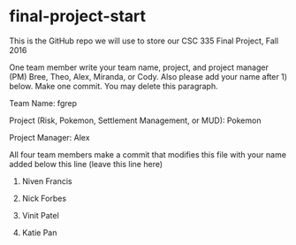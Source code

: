 # final-project-start

This is the GitHub repo we will use to store our CSC 335 Final Project, Fall 2016


One team member write your team name, project, and project manager (PM) Bree, Theo, Alex, Miranda, or Cody.  Also please add your name after 1) below.  Make one commit.  You may delete this paragraph.


Team Name: fgrep

Project (Risk, Pokemon, Settlement Management, or MUD): Pokemon

Project Manager: Alex


All four team members make a commit that modifies this file with your name added below this line (leave this line here)

1) Niven Francis

2) Nick Forbes

3) Vinit Patel

4) Katie Pan
